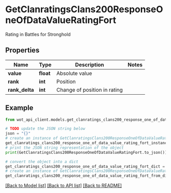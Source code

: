 # GetClanratingsClans200ResponseOneOfDataValueRatingFort

Rating in Battles for Stronghold

## Properties

Name | Type | Description | Notes
------------ | ------------- | ------------- | -------------
**value** | **float** | Absolute value | 
**rank** | **int** | Position | 
**rank_delta** | **int** | Change of position in rating | 

## Example

```python
from wot_api_client.models.get_clanratings_clans200_response_one_of_data_value_rating_fort import GetClanratingsClans200ResponseOneOfDataValueRatingFort

# TODO update the JSON string below
json = "{}"
# create an instance of GetClanratingsClans200ResponseOneOfDataValueRatingFort from a JSON string
get_clanratings_clans200_response_one_of_data_value_rating_fort_instance = GetClanratingsClans200ResponseOneOfDataValueRatingFort.from_json(json)
# print the JSON string representation of the object
print(GetClanratingsClans200ResponseOneOfDataValueRatingFort.to_json())

# convert the object into a dict
get_clanratings_clans200_response_one_of_data_value_rating_fort_dict = get_clanratings_clans200_response_one_of_data_value_rating_fort_instance.to_dict()
# create an instance of GetClanratingsClans200ResponseOneOfDataValueRatingFort from a dict
get_clanratings_clans200_response_one_of_data_value_rating_fort_from_dict = GetClanratingsClans200ResponseOneOfDataValueRatingFort.from_dict(get_clanratings_clans200_response_one_of_data_value_rating_fort_dict)
```
[[Back to Model list]](../README.md#documentation-for-models) [[Back to API list]](../README.md#documentation-for-api-endpoints) [[Back to README]](../README.md)



